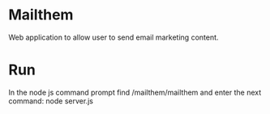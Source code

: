 # Mailthem

Web application to allow user to send email marketing content. 

# Run
 In the node js command prompt find /mailthem/mailthem and enter the next command: 
 node server.js

